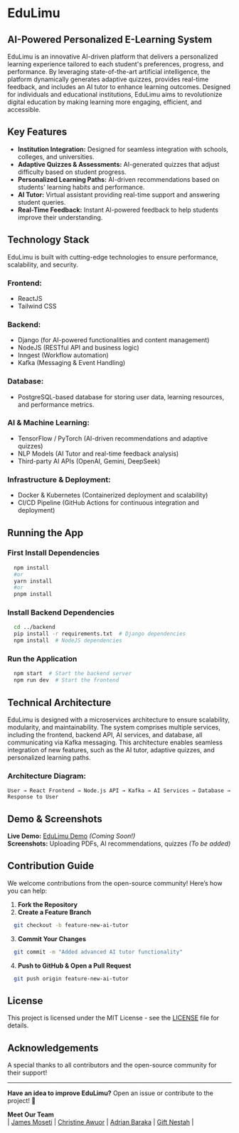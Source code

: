 # EduLimu

## AI-Powered Personalized E-Learning System
EduLimu is an innovative AI-driven platform that delivers a personalized learning experience tailored to each student's preferences, progress, and performance. By leveraging state-of-the-art artificial intelligence, the platform dynamically generates adaptive quizzes, provides real-time feedback, and includes an AI tutor to enhance learning outcomes. Designed for individuals and educational institutions, EduLimu aims to revolutionize digital education by making learning more engaging, efficient, and accessible.

## Key Features
- **Institution Integration:** Designed for seamless integration with schools, colleges, and universities.
- **Adaptive Quizzes & Assessments:** AI-generated quizzes that adjust difficulty based on student progress.
- **Personalized Learning Paths:** AI-driven recommendations based on students' learning habits and performance.
- **AI Tutor:** Virtual assistant providing real-time support and answering student queries.
- **Real-Time Feedback:** Instant AI-powered feedback to help students improve their understanding.

## Technology Stack
EduLimu is built with cutting-edge technologies to ensure performance, scalability, and security.

### **Frontend:**
- ReactJS
- Tailwind CSS

### **Backend:**
- Django (for AI-powered functionalities and content management)
- NodeJS (RESTful API and business logic)
- Inngest (Workflow automation)
- Kafka (Messaging & Event Handling)

### **Database:**
- PostgreSQL-based database for storing user data, learning resources, and performance metrics.

### **AI & Machine Learning:**
- TensorFlow / PyTorch (AI-driven recommendations and adaptive quizzes)
- NLP Models (AI Tutor and real-time feedback analysis)
- Third-party AI APIs (OpenAI, Gemini, DeepSeek)

### **Infrastructure & Deployment:**
- Docker & Kubernetes (Containerized deployment and scalability)
- CI/CD Pipeline (GitHub Actions for continuous integration and deployment)

## Running the App
### **First Install Dependencies**
```sh
  npm install
  #or
  yarn install
  #or
  pnpm install
```
### **Install Backend Dependencies**
```sh
  cd ../backend
  pip install -r requirements.txt  # Django dependencies
  npm install  # NodeJS dependencies
```
### **Run the Application**
```sh
  npm start  # Start the backend server
  npm run dev  # Start the frontend
```

## Technical Architecture
EduLimu is designed with a microservices architecture to ensure scalability, modularity, and maintainability. The system comprises multiple services, including the frontend, backend API, AI services, and database, all communicating via Kafka messaging. This architecture enables seamless integration of new features, such as the AI tutor, adaptive quizzes, and personalized learning paths.

### **Architecture Diagram:**
```
User → React Frontend → Node.js API → Kafka → AI Services → Database → Response to User
```

## Demo & Screenshots
**Live Demo:** [EduLimu Demo](https://edulimu.app) *(Coming Soon!)*  
**Screenshots:** Uploading PDFs, AI recommendations, quizzes *(To be added)*

## Contribution Guide
We welcome contributions from the open-source community! Here’s how you can help:

1. **Fork the Repository**
2. **Create a Feature Branch**
```sh
  git checkout -b feature-new-ai-tutor
```
3. **Commit Your Changes**
```sh
  git commit -m "Added advanced AI tutor functionality"
```
4. **Push to GitHub & Open a Pull Request**
```sh
  git push origin feature-new-ai-tutor
```

## License
This project is licensed under the MIT License - see the [LICENSE](LICENSE) file for details.

## Acknowledgements
A special thanks to all contributors and the open-source community for their support!

---

**Have an idea to improve EduLimu?** Open an issue or contribute to the project! 🚀



**Meet Our Team**\
| [James Moseti](https://github.com/james-moseti) | [Christine Awuor](https://github.com/OdegiChristine) | [Adrian Baraka](https://github.com/adrianbaraka) | [Gift Nestah](https://github.com/PantheraNestah) | 





